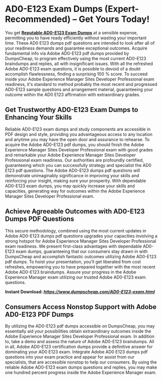 <h1><strong>AD0-E123 Exam Dumps (Expert-Recommended) &ndash; Get Yours Today!</strong></h1>
<p>You get <a href="https://www.dumpscheap.com/AD0-E123-exam.html"><strong>Reputable AD0-E123 Exam Dumps</strong></a> at a sensible expense, permitting you to have ready efficiently without wasting your important time. These AD0 E123 dumps pdf questions are intended to look after all of your readiness demands and guarantee exceptional outcomes. Acquire fundamental info via Adobe AD0-E123 pdf dumps provided by DumpsCheap, to program effectively using the most current AD0-E123 braindumps and replies, all with insignificant issues. With all the refreshed Adobe AD0-E123 exam questions, it is possible to devoid of a doubt accomplish flawlessness, finding a surprising 100 % score. To succeed inside your Adobe Experience Manager Sites Developer Professional exam readiness, it's standard to method probably the most recent and progressed AD0-E123 sample questions and arrangement material, guaranteeing your outcome within the AD0 E123 affirmation with extraordinary grades.</p>
<h2><strong>Get Trustworthy AD0-E123 Exam Dumps to Enhancing Your Skills</strong></h2>
<p>Reliable AD0-E123 exam dumps and study components are accessible in PDF design and style, providing you advantageous access to any location and anytime you may have the open door and assurance to rehearse. To acquire the Adobe AD0-E123 pdf dumps, you should finish the Adobe Experience Manager Sites Developer Professional exam with good grades and remarkable your Adobe Experience Manager Sites Developer Professional exam readiness. Our authorities are profoundly certified, guaranteeing which you can successfully strategy and specialist the AD0 E123 pdf questions. The Adobe AD0-E123 dumps pdf questions will demonstrate unimaginably significance in improving your skills and reinforcing your insight, making sure your prosperity. With dependable AD0-E123 exam dumps, you may quickly increase your skills and capacities, generating way for outcomes within the Adobe Experience Manager Sites Developer Professional exam.</p>
<h2><strong>Achieve Agreeable Outcomes with AD0-E123 Dumps PDF Questions</strong></h2>
<p>This secure methodology, combined using the most current updates in Adobe AD0-E123 dumps pdf questions upgrades your capacities involving a strong hotspot for Adobe Experience Manager Sites Developer Professional exam readiness. We present first-class advantages with dependable AD0-E123 exam dumps, guaranteeing that our consumers stay drawn in with DumpsCheap and accomplish fantastic outcomes utilizing Adobe AD0-E123 pdf dumps. To hoist your presentation, you'll get liberated from cost refreshes, empowering you to have prepared together with the most recent Adobe AD0-E123 braindumps. Assure your progress in the Adobe Experience Manager exam utilizing our trusted Adobe AD0-E123 exam questions.</p>
<p><strong>Instant Download:&nbsp;<a href="https://www.dumpscheap.com/AD0-E123-exam.html"><em>https://www.dumpscheap.com/AD0-E123-exam.html</em></a></strong></p>
<h2><strong>Consumers Access Nonstop Support with Adobe AD0-E123 PDF Dumps</strong></h2>
<p>By utilizing the AD0-E123 pdf dumps accessible on DumpsCheap, you may essentially aid your possibilities obtain extraordinary outcomes inside the Adobe Experience Manager Sites Developer Professional exam. In addition to, take a demo and assess the nature of Adobe AD0-E123 braindumps. All in all, Adobe AD0-E123 certification dumps provide a definitive answer for dominating your AD0 E123 exam. Integrate Adobe AD0 E123 dumps pdf questions into your exam practice and appear for assist from our specialists, that are accessible nonstop to help our consumers. By using the reliable Adobe AD0-E123 exam dumps questions and replies, you may make one hundred percent progress inside the Adobe Experience Manager exam.</p>
<p>&nbsp;</p>
